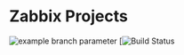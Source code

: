 # Zabbix Projects

![example branch parameter](https://github.com/github/docs/actions/workflows/main.yml/badge.svg?branch=feature-1)
[![Build Status]()

